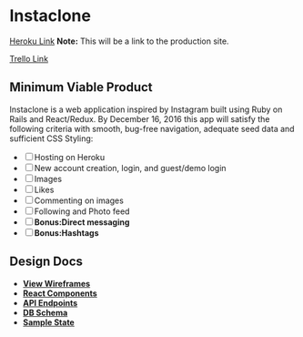 <h1>Instaclone</h1>

<p><a href="https://www.heroku.com/">Heroku Link</a>
  <strong>Note:</strong>
  This will be a link to the production site.
</p>

<p><a href="https://www.instagram.com/">Trello Link</a></p>

<h2>Minimum Viable Product</h2>
<p>
  Instaclone is a web application inspired by Instagram built using Ruby on Rails
  and React/Redux. By December 16, 2016 this app will satisfy the following criteria
  with smooth, bug-free navigation, adequate seed data and sufficient CSS Styling:
</p>

<ul>
  <li><input type="checkbox">Hosting on Heroku</li>
  <li><input type="checkbox">New account creation, login, and guest/demo login</li>
  <li><input type="checkbox">Images</li>
  <li><input type="checkbox">Likes</li>
  <li><input type="checkbox">Commenting on images</li>
  <li><input type="checkbox">Following and Photo feed</li>
  <li><input type="checkbox"><strong>Bonus:</string>Direct messaging</li>
  <li><input type="checkbox"><strong>Bonus:</string>Hashtags</li>
</ul>

<h2>Design Docs</h2>

<ul>
  <li><a href="https://github.com/ptascio/Instaclone/tree/master/docs/wireframes">
    View Wireframes</a></li>
  <li>
    <a href="https://github.com/ptascio/Instaclone/blob/master/docs/component-hierarchy.md">
    React Components</a>
  </li>
  <li><a href="">API Endpoints</a></li>
  <li><a href="https://github.com/ptascio/Instaclone/blob/master/docs/schema.md">DB Schema</a></li>
  <li><a href="https://github.com/ptascio/Instaclone/blob/master/docs/sample_state.md">Sample State</a></li>
</ul>
